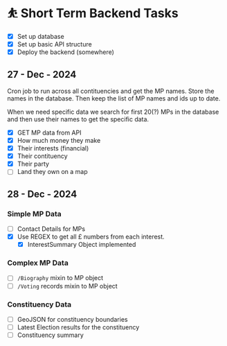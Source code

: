# ⛹️ Short Term Backend Tasks

- [x] Set up database
- [x] Set up basic API structure
- [x] Deploy the backend (somewhere)

## 27 - Dec - 2024

Cron job to run across all contituencies and get the MP names. Store the names in the database.
Then keep the list of MP names and ids up to date.

When we need specific data we search for first 20(?) MPs in the database and then use their names to get the specific data.

- [x] GET MP data from API
- [x] How much money they make
- [x] Their interests (financial)
- [x] Their contituency
- [x] Their party
- [ ] Land they own on a map

## 28 - Dec - 2024

### Simple MP Data
- [ ] Contact Details for MPs
- [x] Use REGEX to get all £ numbers from each interest.
    - [x] InterestSummary Object implemented

### Complex MP Data
- [ ] `/Biography` mixin to MP object
- [ ] `/Voting` records mixin to MP object

### Constituency Data
- [ ] GeoJSON for constituency boundaries
- [ ] Latest Election results for the constituency
- [ ] Constituency summary
